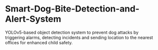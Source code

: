 # Smart-Dog-Bite-Detection-and-Alert-System
YOLOv5-based object detection system to prevent dog attacks by triggering alarms, detecting incidents and sending location to the nearest offices for enhanced child safety.
